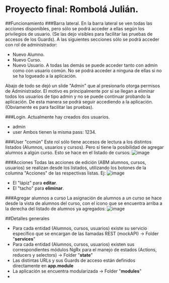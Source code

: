 # Proyecto final: Rombolá Julián.

##Funcionamiento
###Barra lateral.
En la barra lateral se ven todas las acciones disponibles, pero sólo se podrá acceder a ellas según los privilegios de usuario. (Se las dejo visibles para facilitar las pruebas de accesos de los Guards).
A las siguientes secciones sólo se podrá acceder con rol de administrador:
- Nuevo Alumno.
- Nuevo Curso.
- Nuevo Usuario.
A todas las demás se puede acceder tanto con admin como con usuario común.
No se podrá acceder a ninguna de ellas si no se ha logueado a la aplicación.

Abajo de todo se dejó un slide "Admin" que al presionarlo otorga permisos de Administrador. El motivo es principalmente por si se llegan a eliminar todos los usuarios de tipo admin y no se puede continuar probando la aplicación. De esta manera se podrá seguir accediendo a la aplicación. (Obviamente es para facilitar las pruebas).

###Login.
Actualmente hay creados dos usuarios.
- admin
- user
Ambos tienen la misma pass: 1234.

###User "común"
Este rol sólo tiene accesos de lectura a los distintos listados (Alumnos, usuarios y cursos).
Pero sí tiene la posibilidad de agregar alumnos a algún curso. Esto se hace en el listado de cursos:
![image](https://user-images.githubusercontent.com/11930260/187509509-7b04f4f8-11bb-4c01-b26d-cdda8cb1a308.png)

###Acciones
Todas las acciones de edición (ABM alumnos, cursos, usuarios) se realizan desde los listados, utilizando los botones de la columna "Acciones" de las respectivas listas.
Ej:
![image](https://user-images.githubusercontent.com/11930260/187510200-18781b09-a3dd-424f-88ec-6ba753ded96d.png)
* El "lápiz" para __editar__.
* El "tacho" para __eliminar__.

###Agregar alumnos a curso
La asignación de alumnos a un curso se hace desde la vista de alumnos del curso, con el ícono que se encuentra arriba a la derecha del listado de alumnos ya agregados:
![image](https://user-images.githubusercontent.com/11930260/187510616-3232f4b0-503f-4f11-a36f-a6bdf9c0a4d1.png)

##Detalles generales
- Para cada entidad (Alumnos, cursos, usuarios) existe su servicio específico que se encargan de las llamadas REST (mockAPI) -> Folder "__services__"
- Para cada entidad (Alumnos, cursos, usuarios) existen sus correspondientes módulos NgRx para el manejo de estados (Actions, reducers y selectors) -> Folder "__state__"
- Las distintas URLs y sus Guards de acceso están definidos directamente en __app.module__
- La aplicación se encuentra modularizada -> Folder "__modules__"
- 

